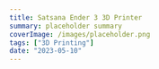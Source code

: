 ```yaml
---
title: Satsana Ender 3 3D Printer
summary: placeholder summary
coverImage: /images/placeholder.png
tags: ["3D Printing"]
date: "2023-05-10"
---
```


